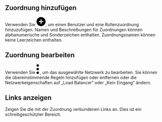 ## Zuordnung hinzufügen


Verwenden Sie ![Plus-Symbol zum Hinzufügen eines Elements](Images/ebt1659745488877.svg), um einen Benutzer und eine Rollenzuordnung hinzuzufügen. Namen und Beschreibungen für Zuordnungen können alphanumerische und Sonderzeichen enthalten. Zuordnungsnamen können keine Leerzeichen enthalten.

## Zuordnung bearbeiten


Verwenden Sie ![Kabob menu icon](Images/zsz1597101912145.svg) , um das ausgewählte Netzwerk zu bearbeiten. Sie können die übereinstimmende Regeln hinzufügen oder entfernen oder die Netzwerkeigenschaften auf „Load Balancer“ oder „Kein Eingang“ ändern.

## Links anzeigen


Zeigen Sie die mit der Zuordnung verbundenen Links an. Dies ist ein schreibgeschützter Bereich.

